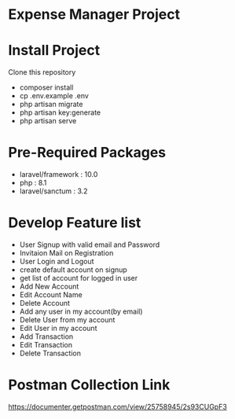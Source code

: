 # Expense Manager Project

# Install Project
Clone this repository
-  composer install
-  cp .env.example .env
-  php artisan migrate
-  php artisan key:generate
-  php artisan serve

# Pre-Required Packages
- laravel/framework : 10.0
- php               : 8.1
- laravel/sanctum   : 3.2

# Develop Feature list
- User Signup with valid email and Password
- Invitaion Mail on Registration
- User Login and Logout
- create default account on signup
- get list of account for logged in user
- Add New Account
- Edit Account Name
- Delete Account
- Add any user in my account(by email)
- Delete User from my account
- Edit User in my account
- Add Transaction
- Edit Transaction
- Delete Transaction
# Postman Collection Link
https://documenter.getpostman.com/view/25758945/2s93CUGpF3
